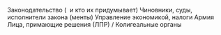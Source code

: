 Законодательство (  и кто их придумывает)
Чиновники, суды, исполнители закона (менты)
Управление экономикой, налоги
Армия
Лица, примающие решения (ЛПР) / Колигеальные органы